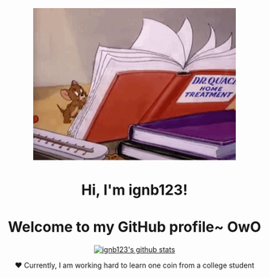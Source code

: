<p align="center">
  <img src="check.gif" alt="Banner"></a>
</p>

<h1 align="center">Hi, I'm ignb123</a>!</h1>
<h1 align="center">Welcome to my GitHub profile~ OwO</h1>

<p align="center">
  <a href="https://github.com/ignb123"><img src="https://github-readme-stats.vercel.app/api?username=ignb123&hide_border=true&show_icons=true" alt="ignb123's github stats"></a>
</p>

<p align="center">❤ Currently, I am working hard to learn one coin from a college student</p>

<!--
**edisonlee55/edisonlee55** is a ✨ _special_ ✨ repository because its `README.md` (this file) appears on your GitHub profile.

Here are some ideas to get you started:

- 🔭 I’m currently working on ...
- 🌱 I’m currently learning ...
- 👯 I’m looking to collaborate on ...
- 🤔 I’m looking for help with ...
- 💬 Ask me about ...
- 📫 How to reach me: ...
- 😄 Pronouns: ...
- ⚡ Fun fact: ...
-->
